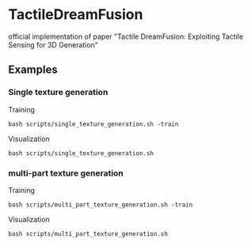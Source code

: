 # TactileDreamFusion
official implementation of paper "Tactile DreamFusion: Exploiting Tactile Sensing for 3D Generation"

## Examples
### Single texture generation
Training 
```
bash scripts/single_texture_generation.sh -train
```

Visualization

```
bash scripts/single_texture_generation.sh
```


### multi-part texture generation
Training 
```
bash scripts/multi_part_texture_generation.sh -train
```

Visualization

```
bash scripts/multi_part_texture_generation.sh
```
